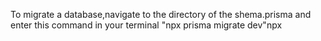 To migrate a database,navigate to the directory of the shema.prisma and enter this command in your terminal "npx prisma migrate dev"npx 